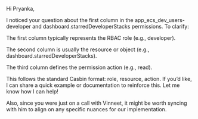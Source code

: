 Hi Pryanka,

I noticed your question about the first column in the app_ecs_dev_users-developer and dashboard.starredDeveloperStacks permissions. To clarify:

The first column typically represents the RBAC role (e.g., developer).

The second column is usually the resource or object (e.g., dashboard.starredDeveloperStacks).

The third column defines the permission action (e.g., read).

This follows the standard Casbin format: role, resource, action. If you’d like, I can share a quick example or documentation to reinforce this. Let me know how I can help!

Also, since you were just on a call with Vinneet, it might be worth syncing with him to align on any specific nuances for our implementation.
